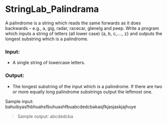 # StringLab_Palindrama

A palindrome is a string which reads the same forwards as it does backwards – e.g., a, gig, radar, racecar, glenelg and peep. Write a program which inputs a string of letters (all lower case) {a, b, c,...., z} and outputs the longest substring which is a palindrome.

### Input: 
* A single string of lowercase letters.
### Output: 
* The longest substring of the input which is a palindrome. If there are two or more equally long palindrome substrings output the leftmost one.

Sample input: bahuibyasfhbhuahsfbuhuashfbuabcdedcbakasjfkjasjaskjajhuye
> Sample output: abcdedcba

